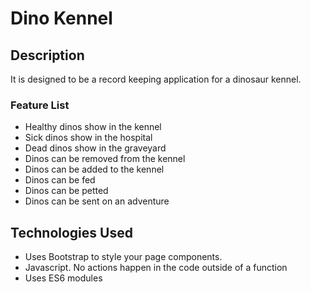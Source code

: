 # Dino Kennel

## Description
It is designed to be a record keeping application for a dinosaur kennel.

### Feature List
- Healthy dinos show in the kennel
- Sick dinos show in the hospital
- Dead dinos show in the graveyard
- Dinos can be removed from the kennel
- Dinos can be added to the kennel
- Dinos can be fed
- Dinos can be petted
- Dinos can be sent on an adventure

## Technologies Used
* Uses Bootstrap to style your page components.
* Javascript. No actions happen in the code outside of a function
* Uses ES6 modules
